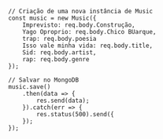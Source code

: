 
    // Criação de uma nova instância de Music
    const music = new Music({
        Imprevisto: req.body.Construção,
        Yago Oproprio: req.body.Chico BUarque,
        trap: req.body.poesia
        Isso vale minha vida: req.body.title,
        Sid: req.body.artist,
        rap: req.body.genre
    });

    // Salvar no MongoDB
    music.save()
        .then(data => {
            res.send(data);
        }).catch(err => {
            res.status(500).send({
        });
    });


